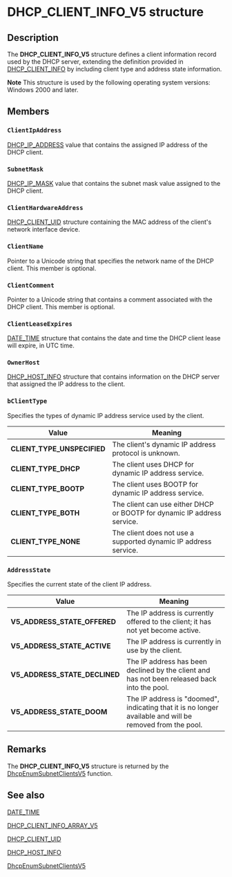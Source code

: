 # DHCP_CLIENT_INFO_V5 structure

## Description

The **DHCP_CLIENT_INFO_V5** structure defines a client information record used by the DHCP server, extending the definition provided in [DHCP_CLIENT_INFO](https://learn.microsoft.com/windows/desktop/api/dhcpsapi/ns-dhcpsapi-dhcp_client_info) by including client type and address state information.

**Note** This structure is used by the following operating system versions: Windows 2000 and later.

## Members

### `ClientIpAddress`

[DHCP_IP_ADDRESS](https://learn.microsoft.com/previous-versions/windows/desktop/dhcp/dhcp-server-management-type-definitions) value that contains the assigned IP address of the DHCP client.

### `SubnetMask`

[DHCP_IP_MASK](https://learn.microsoft.com/previous-versions/windows/desktop/dhcp/dhcp-server-management-type-definitions) value that contains the subnet mask value assigned to the DHCP client.

### `ClientHardwareAddress`

[DHCP_CLIENT_UID](https://learn.microsoft.com/windows/desktop/api/dhcpsapi/ns-dhcpsapi-dhcp_binary_data) structure containing the MAC address of the client's network interface device.

### `ClientName`

Pointer to a Unicode string that specifies the network name of the DHCP client. This member is optional.

### `ClientComment`

Pointer to a Unicode string that contains a comment associated with the DHCP client. This member is optional.

### `ClientLeaseExpires`

[DATE_TIME](https://learn.microsoft.com/windows/desktop/api/dhcpsapi/ns-dhcpsapi-date_time) structure that contains the date and time the DHCP client lease will expire, in UTC time.

### `OwnerHost`

[DHCP_HOST_INFO](https://learn.microsoft.com/windows/desktop/api/dhcpsapi/ns-dhcpsapi-dhcp_host_info) structure that contains information on the DHCP server that assigned the IP address to the client.

### `bClientType`

Specifies the types of dynamic IP address service used by the client.

| Value | Meaning |
| --- | --- |
| **CLIENT_TYPE_UNSPECIFIED** | The client's dynamic IP address protocol is unknown. |
| **CLIENT_TYPE_DHCP** | The client uses DHCP for dynamic IP address service. |
| **CLIENT_TYPE_BOOTP** | The client uses BOOTP for dynamic IP address service. |
| **CLIENT_TYPE_BOTH** | The client can use either DHCP or BOOTP for dynamic IP address service. |
| **CLIENT_TYPE_NONE** | The client does not use a supported dynamic IP address service. |

### `AddressState`

Specifies the current state of the client IP address.

| Value | Meaning |
| --- | --- |
| **V5_ADDRESS_STATE_OFFERED** | The IP address is currently offered to the client; it has not yet become active. |
| **V5_ADDRESS_STATE_ACTIVE** | The IP address is currently in use by the client. |
| **V5_ADDRESS_STATE_DECLINED** | The IP address has been declined by the client and has not been released back into the pool. |
| **V5_ADDRESS_STATE_DOOM** | The IP address is "doomed", indicating that it is no longer available and will be removed from the pool. |

## Remarks

The **DHCP_CLIENT_INFO_V5** structure is returned by the [DhcpEnumSubnetClientsV5](https://learn.microsoft.com/previous-versions/windows/desktop/api/dhcpsapi/nf-dhcpsapi-dhcpenumsubnetclientsv5) function.

## See also

[DATE_TIME](https://learn.microsoft.com/windows/desktop/api/dhcpsapi/ns-dhcpsapi-date_time)

[DHCP_CLIENT_INFO_ARRAY_V5](https://learn.microsoft.com/windows/desktop/api/dhcpsapi/ns-dhcpsapi-dhcp_client_info_array_v5)

[DHCP_CLIENT_UID](https://learn.microsoft.com/windows/desktop/api/dhcpsapi/ns-dhcpsapi-dhcp_binary_data)

[DHCP_HOST_INFO](https://learn.microsoft.com/windows/desktop/api/dhcpsapi/ns-dhcpsapi-dhcp_host_info)

[DhcpEnumSubnetClientsV5](https://learn.microsoft.com/previous-versions/windows/desktop/api/dhcpsapi/nf-dhcpsapi-dhcpenumsubnetclientsv5)